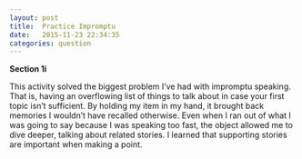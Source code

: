 ```yaml
---
layout: post
title:  Practice Impromptu
date:   2015-11-23 22:34:35
categories: question
---
```

**Section 1i**

This activity solved the biggest problem I’ve had with impromptu speaking. That is, having an overflowing list of things to talk about in case your first topic isn’t sufficient. By holding my item in my hand, it brought back memories I wouldn’t have recalled otherwise. Even when I ran out of what I was going to say because I was speaking too fast, the object allowed me to dive deeper, talking about related stories. I learned that supporting stories are important when making a point.
